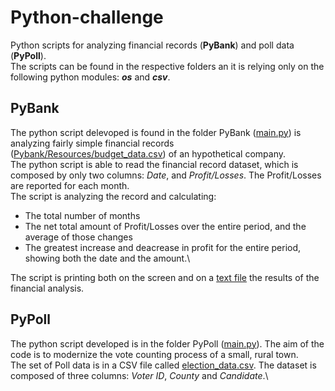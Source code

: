 # Python-challenge
Python scripts for analyzing financial records (**PyBank**) and poll data (**PyPoll**). \
The scripts can be found in the respective folders an it is relying only on the following python modules: **_os_** and **_csv_**.

## PyBank
The python script delevoped is found in the folder PyBank ([main.py](./PyBank/main.py)) is analyzing fairly simple financial records ([Pybank/Resources/budget_data.csv](Pybank/Resources/budget_data.csv)) of an hypothetical company. \
The python script is able to read the financial record dataset, which is composed by only two columns: *Date*, and *Profit/Losses*. The Profit/Losses are reported for each month. \
The script is analyzing the record and calculating:
* The total number of months
* The net total amount of Profit/Losses over the entire period, and the average of those changes
* The greatest increase and deacrease in profit for the entire period, showing both the date and the amount.\

The script is printing both on the screen and on a [text file](./PyBank/Output/financial_analysis.txt) the results of the financial analysis.



## PyPoll
The python script developed is in the folder PyPoll ([main.py](./PyPoll/main.py)). The aim of the code is to modernize the vote counting process of a small, rural town. \
The set of Poll data is in a CSV file called [election_data.csv](Pypoll/Resources/Election_data.csv). The dataset is composed of three columns: *Voter ID*, *County* and *Candidate*.\




